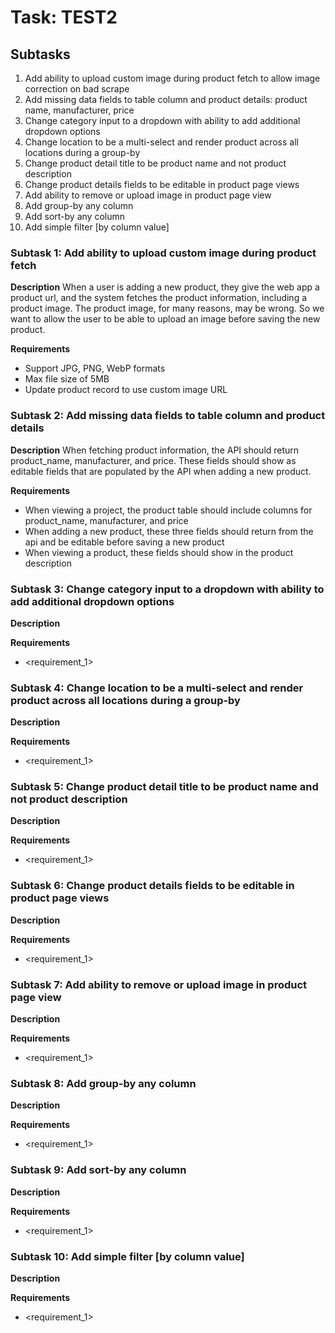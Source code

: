 # Task: TEST2

## Subtasks

1. Add ability to upload custom image during product fetch to allow image correction on bad scrape
2. Add missing data fields to table column and product details: product name, manufacturer, price
3. Change category input to a dropdown with ability to add additional dropdown options
4. Change location to be a multi-select and render product across all locations during a group-by
5. Change product detail title to be product name and not product description
6. Change product details fields to be editable in product page views
7. Add ability to remove or upload image in product page view
8. Add group-by any column
9. Add sort-by any column
10. Add simple filter [by column value]

### Subtask 1: Add ability to upload custom image during product fetch

**Description** 
When a user is adding a new product, they give the web app a product url, and the system fetches the product information, including a product image. The product image, for many reasons, may be wrong. So we want to allow the user to be able to upload an image before saving the new product.

**Requirements**
- Support JPG, PNG, WebP formats
- Max file size of 5MB
- Update product record to use custom image URL

### Subtask 2: Add missing data fields to table column and product details

**Description** 
When fetching product information, the API should return product_name, manufacturer, and price. These fields should show as editable fields that are populated by the API when adding a new product.

**Requirements**
- When viewing a project, the product table should include columns for product_name, manufacturer, and price
- When adding a new product, these three fields should return from the api and be editable before saving a new product
- When viewing a product, these fields should show in the product description

### Subtask 3: Change category input to a dropdown with ability to add additional dropdown options

**Description** 

**Requirements**
- <requirement_1>

### Subtask 4: Change location to be a multi-select and render product across all locations during a group-by

**Description** 

**Requirements**
- <requirement_1>

### Subtask 5: Change product detail title to be product name and not product description

**Description** 

**Requirements**
- <requirement_1>

### Subtask 6: Change product details fields to be editable in product page views

**Description** 

**Requirements**
- <requirement_1>

### Subtask 7: Add ability to remove or upload image in product page view

**Description** 

**Requirements**
- <requirement_1>

### Subtask 8: Add group-by any column

**Description** 

**Requirements**
- <requirement_1>

### Subtask 9: Add sort-by any column

**Description** 

**Requirements**
- <requirement_1>

### Subtask 10: Add simple filter [by column value]

**Description** 

**Requirements**
- <requirement_1>